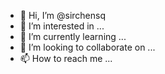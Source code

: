 - 👋 Hi, I’m @sirchensq
- 👀 I’m interested in ...
- 🌱 I’m currently learning ...
- 💞️ I’m looking to collaborate on ...
- 📫 How to reach me ...

<!---
sirchensq/sirchensq is a ✨ special ✨ repository because its `README.md` (this file) appears on your GitHub profile.
You can click the Preview link to take a look at your changes.
--->
